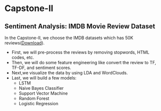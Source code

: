 # Capstone-II

## Sentiment Analysis: IMDB Movie Review Dataset

In the Capstone-II, we choose the IMDB datasets which has 50K reviews([Download](https://www.kaggle.com/lakshmi25npathi/imdb-dataset-of-50k-movie-reviews)). 
- First, we will pre-process the reviews by removing stopwords, HTML codes, etc. 
- Then, we will do some feature engineering like convert the review to TF, TF-DF, and sentiment scores. 
- Next,we visualize the data by using LDA and WordClouds.
- Last, we will build a few models: 
     - LSTM
     - Naive Bayes Classifier
     - Support Vector Machine
     - Random Forest
     - Logistic Regression
